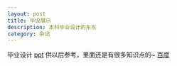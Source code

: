```yaml
---
layout: post
title: 毕设展示
description: 本科毕业设计的东东
category: 杂记
---
```

毕业设计
[ppt](../filestoragebiyesheji.pptx "ppt")
供以后参考，里面还是有很多知识点的~
[百度](http://www.baidu.com "百度")